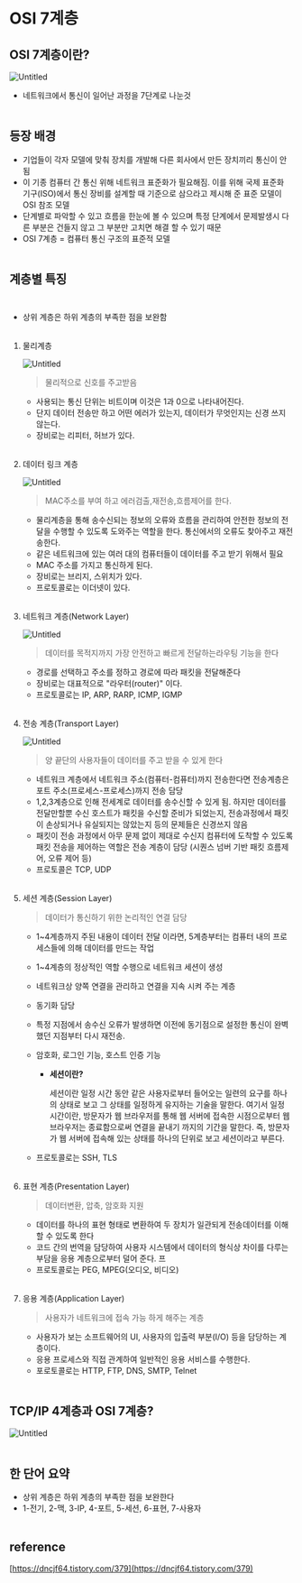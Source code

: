 # OSI 7계층

## OSI 7계층이란?

![Untitled](https://user-images.githubusercontent.com/52027965/165341040-e8d0f6d3-9abe-4f1d-b20e-ae7a3fef7491.png)

- 네트워크에서 통신이 일어난 과정을 7단계로 나눈것 <br><br>

## 등장 배경

- 기업들이 각자 모델에 맞춰 장치를 개발해 다른 회사에서 만든 장치끼리 통신이 안 됨
- 이 기종 컴퓨터 간 통신 위해 네트워크 표준화가 필요해짐. 이를 위해 국제 표준화 기구(ISO)에서 통신 장비를 설계할 때 기준으로 삼으라고 제시해 준 표준 모델이 OSI 참조 모델
- 단계별로 파악할 수 있고 흐름을 한눈에 볼 수 있으며 특정 단계에서 문제발생시 다른 부분은 건들지 않고 그 부분만 고치면 해결 할 수 있기 때문
- OSI 7계층 = 컴퓨터 통신 구조의 표준적 모델 <br><br>

## 계층별 특징<br><br>

- 상위 계층은 하위 계층의 부족한 점을 보완함<br><br>

1. 물리계층
    
    ![Untitled](https://user-images.githubusercontent.com/52027965/165341016-0fc4af64-19d8-43a9-998b-809124f76ee4.png)
    
    > 물리적으로 신호를 주고받음
    
    - 사용되는 통신 단위는 비트이며 이것은 1과 0으로 나타내어진다.
    - 단지 데이터 전송만 하고 어떤 에러가 있는지, 데이터가 무엇인지는 신경 쓰지 않는다.
    - 장비로는 리피터, 허브가 있다.<br><br>
    
2. 데이터 링크 계층
    
    ![Untitled](https://user-images.githubusercontent.com/52027965/165341022-ad8fd9da-77ce-43dd-8455-1041ed150257.png)
    
    > MAC주소를 부여 하고 에러검출,재전송,흐름제어를 한다.
    
    - 물리계층을 통해 송수신되는 정보의 오류와 흐름을 관리하여 안전한 정보의 전달을 수행할 수 있도록 도와주는 역할을 한다. 통신에서의 오류도 찾아주고 재전송한다.
    - 같은 네트워크에 있는 여러 대의 컴퓨터들이 데이터를 주고 받기 위해서 필요
    - MAC 주소를 가지고 통신하게 된다.
    - 장비로는 브리지, 스위치가 있다.
    - 프로토콜로는 이더넷이 있다.<br><br>
    
3. 네트워크 계층(Network Layer)
    
    ![Untitled](https://user-images.githubusercontent.com/52027965/165341025-b05cffc6-e258-4008-93b1-9df64531983a.png)
    
    > 데이터를 목적지까지 가장 안전하고 빠르게 전달하는라우팅 기능을 한다
    > 
    - 경로를 선택하고 주소를 정하고 경로에 따라 패킷을 전달해준다
    - 장비로는 대표적으로 "라우터(router)" 이다.
    - 프로토콜로는 IP, ARP, RARP, ICMP, IGMP<br><br>

4. 전송 계층(Transport Layer)
    
    ![Untitled](https://user-images.githubusercontent.com/52027965/165341030-d99a21a0-db82-48be-81f9-f674af6f111d.png)
    
    > 양 끝단의 사용자들이 데이터를 주고 받을 수 있게 한다
    > 
    - 네트워크 계층에서 네트워크 주소(컴퓨터-컴퓨터)까지 전송한다면 전송계층은 포트 주소(프로세스-프로세스)까지 전송 담당
    - 1,2,3계층으로 인해 전세계로 데이터를 송수신할 수 있게 됨. 하지만 데이터를 전달만할뿐 수신 호스트가 패킷을 수신할 준비가 되었는지, 전송과정에서 패킷이 손상되거나 유실되지는 않았는지 등의 문제들은 신경쓰지 않음
    - 패킷이 전송 과정에서 아무 문제 없이 제대로 수신지 컴퓨터에 도착할 수 있도록 패킷 전송을 제어하는 역할은 전송 계층이 담당 (시퀀스 넘버 기반 패킷 흐름제어, 오류 제어 등)
    - 프로토콜은 TCP, UDP<br><br>


5. 세션 계층(Session Layer)
    
    > 데이터가 통신하기 위한 논리적인 연결 담당
    
    - 1~4계층까지 주된 내용이 데이터 전달 이라면, 5계층부터는 컴퓨터 내의 프로세스들에 의해 데이터를 만드는 작업
    - 1~4계층의 정상적인 역할 수행으로 네트워크 세션이 생성
    - 네트워크상 양쪽 연결을 관리하고 연결을 지속 시켜 주는 계층
    - 동기화 담당
    - 특정 지점에서 송수신 오류가 발생하면 이전에 동기점으로 설정한 통신이 완벽했던 지점부터 다시 재전송.
    - 암호화, 로그인 기능, 호스트 인증 기능
        - **세션이란?**
            
            세션이란 일정 시간 동안 같은 사용자로부터 들어오는 일련의 요구를 하나의 상태로 보고 그 상태를 일정하게 유지하는 기술을 말한다. 여기서 일정 시간이란, 방문자가 웹 브라우저를 통해 웹 서버에 접속한 시점으로부터 웹 브라우저는 종료함으로써 연결을 끝내기 까지의 기간을 말한다. 즉, 방문자가 웹 서버에 접속해 있는 상태를 하나의 단위로 보고 세션이라고 부른다.
            
    - 프로토콜로는 SSH, TLS<br><br>

6. 표현 계층(Presentation Layer)
    
    > 데이터변환, 압축, 암호화 지원
    > 
    - 데이터를 하나의 표현 형태로 변환하여 두 장치가 일관되게 전송데이터를 이해할 수 있도록 한다
    - 코드 간의 번역을 담당하여 사용자 시스템에서 데이터의 형식상 차이를 다루는 부담을 응용 계층으로부터 덜어 준다. 프
    - 프로토콜로는 PEG, MPEG(오디오, 비디오)<br><br>

7. 응용 계층(Application Layer)
    
    > 사용자가 네트워크에 접속 가능 하게 해주는 계층
    > 
    - 사용자가 보는 소프트웨어의 UI, 사용자의 입출력 부분(I/O) 등을 담당하는 계층이다.
    - 응용 프로세스와 직접 관계하여 일반적인 응용 서비스를 수행한다.
    - 포로토콜로는 HTTP, FTP, DNS, SMTP, Telnet<br><br>
    

## TCP/IP 4계층과 OSI 7계층?

![Untitled](https://user-images.githubusercontent.com/52027965/165341032-9bdb2ed6-026c-46f2-a494-602f774be15b.png)
<br><br>

## 한 단어 요약

- 상위 계층은 하위 계층의 부족한 점을 보완한다
- 1-전기, 2-맥, 3-IP, 4-포트, 5-세션, 6-표현, 7-사용자
<br><br>

## reference

[https://dncjf64.tistory.com/379](https://dncjf64.tistory.com/379)